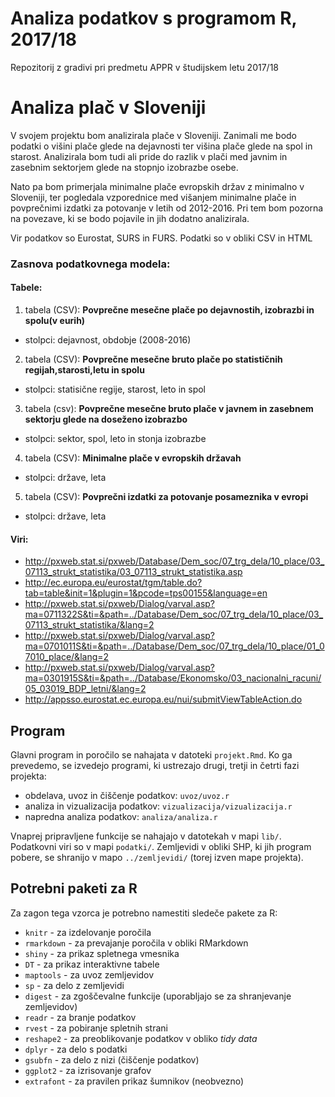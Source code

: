 # Analiza podatkov s programom R, 2017/18

Repozitorij z gradivi pri predmetu APPR v študijskem letu 2017/18

# Analiza plač v Sloveniji

V svojem projektu bom analizirala plače v Sloveniji. Zanimali me bodo podatki o višini plače glede na dejavnosti ter višina plače glede na spol in starost. Analizirala bom tudi ali pride do razlik v plači med javnim in zasebnim sektorjem glede na stopnjo izobrazbe osebe. 

Nato pa bom primerjala minimalne plače evropskih držav z minimalno v Sloveniji, ter pogledala vzporednice med višanjem minimalne plače in povprečnimi izdatki za potovanje v letih od 2012-2016. Pri tem bom pozorna na povezave, ki se bodo pojavile in jih dodatno analizirala. 


Vir podatkov so Eurostat, SURS in FURS. 
Podatki so v obliki CSV in HTML


### Zasnova podatkovnega modela: 
#### Tabele: 

1.	tabela (CSV): **Povprečne mesečne plače po dejavnostih, izobrazbi in spolu(v eurih)**
* stolpci: dejavnost, obdobje (2008-2016)

2.	tabela (CSV): **Povprečne mesečne bruto plače po statističnih regijah,starosti,letu in spolu**
*	stolpci: statisične regije, starost, leto in spol

3. tabela (csv): **Povprečne mesečne bruto plače v javnem in zasebnem sektorju glede na doseženo izobrazbo**
* stolpci: sektor, spol, leto in stonja izobrazbe

4.	tabela (CSV): **Minimalne plače v evropskih državah** 
*	stolpci: države, leta

5.	tabela (CSV): **Povprečni izdatki za potovanje posameznika v evropi** 
*	stolpci: države, leta



#### Viri: 
* http://pxweb.stat.si/pxweb/Database/Dem_soc/07_trg_dela/10_place/03_07113_strukt_statistika/03_07113_strukt_statistika.asp
* http://ec.europa.eu/eurostat/tgm/table.do?tab=table&init=1&plugin=1&pcode=tps00155&language=en
* http://pxweb.stat.si/pxweb/Dialog/varval.asp?ma=0711322S&ti=&path=../Database/Dem_soc/07_trg_dela/10_place/03_07113_strukt_statistika/&lang=2
* http://pxweb.stat.si/pxweb/Dialog/varval.asp?ma=0701011S&ti=&path=../Database/Dem_soc/07_trg_dela/10_place/01_07010_place/&lang=2 
* http://pxweb.stat.si/pxweb/Dialog/varval.asp?ma=0301915S&ti=&path=../Database/Ekonomsko/03_nacionalni_racuni/05_03019_BDP_letni/&lang=2
* http://appsso.eurostat.ec.europa.eu/nui/submitViewTableAction.do

## Program

Glavni program in poročilo se nahajata v datoteki `projekt.Rmd`. Ko ga prevedemo,
se izvedejo programi, ki ustrezajo drugi, tretji in četrti fazi projekta:

* obdelava, uvoz in čiščenje podatkov: `uvoz/uvoz.r`
* analiza in vizualizacija podatkov: `vizualizacija/vizualizacija.r`
* napredna analiza podatkov: `analiza/analiza.r`

Vnaprej pripravljene funkcije se nahajajo v datotekah v mapi `lib/`. Podatkovni
viri so v mapi `podatki/`. Zemljevidi v obliki SHP, ki jih program pobere, se
shranijo v mapo `../zemljevidi/` (torej izven mape projekta).

## Potrebni paketi za R

Za zagon tega vzorca je potrebno namestiti sledeče pakete za R:

* `knitr` - za izdelovanje poročila
* `rmarkdown` - za prevajanje poročila v obliki RMarkdown
* `shiny` - za prikaz spletnega vmesnika
* `DT` - za prikaz interaktivne tabele
* `maptools` - za uvoz zemljevidov
* `sp` - za delo z zemljevidi
* `digest` - za zgoščevalne funkcije (uporabljajo se za shranjevanje zemljevidov)
* `readr` - za branje podatkov
* `rvest` - za pobiranje spletnih strani
* `reshape2` - za preoblikovanje podatkov v obliko *tidy data*
* `dplyr` - za delo s podatki
* `gsubfn` - za delo z nizi (čiščenje podatkov)
* `ggplot2` - za izrisovanje grafov
* `extrafont` - za pravilen prikaz šumnikov (neobvezno)
